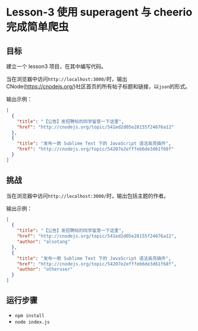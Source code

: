 # Lesson-3 使用 superagent 与 cheerio 完成简单爬虫
## 目标
建立一个 lesson3 项目，在其中编写代码。

当在浏览器中访问`http://localhost:3000/`时，输出CNode(https://cnodejs.org/)社区首页的所有帖子标题和链接，以`json`的形式。

输出示例：
```json
[
  {
    "title": "【公告】发招聘帖的同学留意一下这里",
    "href": "http://cnodejs.org/topic/541ed2d05e28155f24676a12"
  },
  {
    "title": "发布一款 Sublime Text 下的 JavaScript 语法高亮插件",
    "href": "http://cnodejs.org/topic/54207e2efffeb6de3d61f68f"
  }
]
```
## 挑战
当在浏览器中访问`http://localhost:3000/`时，输出包括主题的作者。

输出示例：
```json
[
  {
    "title": "【公告】发招聘帖的同学留意一下这里",
    "href": "http://cnodejs.org/topic/541ed2d05e28155f24676a12",
    "author": "alsotang"
  },
  {
    "title": "发布一款 Sublime Text 下的 JavaScript 语法高亮插件",
    "href": "http://cnodejs.org/topic/54207e2efffeb6de3d61f68f",
    "author": "otheruser"
  }
]
```
## 运行步骤
- `npm install`
- `node index.js`